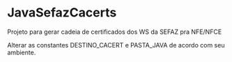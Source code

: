 # JavaSefazCacerts
 Projeto para gerar cadeia de certificados dos WS da SEFAZ pra NFE/NFCE


Alterar as constantes DESTINO_CACERT e PASTA_JAVA de acordo com seu ambiente. 